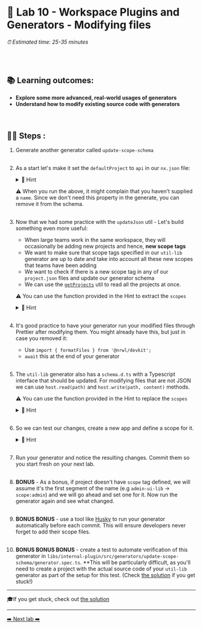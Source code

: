 # 🧵 Lab 10 - Workspace Plugins and Generators - Modifying files

###### ⏰ Estimated time: 25-35 minutes

<br />

## 📚 Learning outcomes:

- **Explore some more advanced, real-world usages of generators**
- **Understand how to modify existing source code with generators**
  <br /><br /><br />

## 🏋️‍♀️ Steps :

1. Generate another generator called `update-scope-schema`
   <br /> <br />

2. As a start let's make it set the `defaultProject` to `api` in our `nx.json` file:

   <details>
   <summary>🐳 Hint</summary>

   - Refer to the [docs](https://nx.dev/devkit/index#updatejson)
   - Use this utility:
     - `import { updateJson } from '@nrwl/devkit';`
   - As always, the answer is in the [the solution](SOLUTION.md). Try a few different approaches on your own first.
   </details>

   ⚠️ When you run the above, it might complain that you haven't supplied a `name`. Since
   we don't need this property in the generate, you can remove it from the schema.
   <br /> <br />

3. Now that we had some practice with the `updateJson` util - Let's build something even more useful:

   - When large teams work in the same workspace, they will occasionally be adding new projects and hence, **new scope tags**
   - We want to make sure that scope tags specified in our `util-lib` generator are up to date and take into account all these new scopes that teams have been adding
   - We want to check if there is a new scope tag in any of our `project.json` files and update our generator schema
   - We can use the [`getProjects`](https://nx.dev/devkit/index#getprojects) util to read all the projects at once.

   ⚠️ You can use the function provided in the Hint to extract the `scopes`

   <details>
   <summary>🐳 Hint</summary>

   ```typescript
   function getScopes(projectMap: Map<string, ProjectConfiguration>) {
     const projects: any[] = Array.from(projectMap.values());
     const allScopes: string[] = projects
       .map((project) =>
         project.tags
           // take only those that point to scope
           .filter((tag: string) => tag.startsWith('scope:'))
       )
       // flatten the array
       .reduce((acc, tags) => [...acc, ...tags], [])
       // remove prefix `scope:`
       .map((scope: string) => scope.slice(6));
     // remove duplicates
     return Array.from(new Set(allScopes));
   }
   ```

   </details>

   <br />

4. It's good practice to have your generator run your modified files through Prettier after modifying them. You might already have this, but just in case you removed it:

   - Use `import { formatFiles } from '@nrwl/devkit';`
   - `await` this at the end of your generator
     <br /> <br />

5. The `util-lib` generator also has a `schema.d.ts` with a Typescript interface that should be updated. For modifying files that are not JSON we can use `host.read(path)` and `host.write(path, content)` methods.

   ⚠️ You can use the function provided in the Hint to replace the `scopes`

   <details>
   <summary>🐳 Hint</summary>

    ```typescript
    function updateSchemaInterface(tree: Tree, scopes: string[]) {
      const joinScopes = scopes.map((s) => `'${s}'`).join(' | ');
      const interfaceDefinitionFilePath =
        'libs/internal-plugin/src/generators/util-lib/schema.d.ts';
      const newContent = `export interface UtilLibGeneratorSchema {
        name: string;
        directory: ${joinScopes};
      }`;
      tree.write(interfaceDefinitionFilePath, newContent);
    }
    ```

   </details>
   <br />

6. So we can test our changes, create a new app and define a scope for it.

     <details>
   <summary>🐳 Hint</summary>

   ```shell
   nx g app videos --tags=scope:videos
   ```

   </details>
   <br />

7. Run your generator and notice the resulting changes. Commit them so you start fresh on your next lab.
   <br /> <br />

8. **BONUS** - As a bonus, if project doesn't have `scope` tag defined, we will assume it's the first segment of the name (e.g `admin-ui-lib` -> `scope:admin`) and we will go ahead and set one for it. Now run the generator again and see what changed.
   <br /> <br />

9. **BONUS BONUS** - use a tool like [Husky](https://typicode.github.io/husky/#/) to run your
   generator automatically before each commit. This will ensure developers never forget to add
   their scope files.
   <br /> <br />

10. **BONUS BONUS BONUS** - create a test to automate verification of this generator in `libs/internal-plugin/src/generators/update-scope-schema/generator.spec.ts`. \*\*This will be particularly difficult, as you'll need to create a project with the actual source code of your `util-lib` generator as part of the setup for this test. (Check [the solution](SOLUTION.md) if you get stuck!)

---

🎓If you get stuck, check out [the solution](SOLUTION.md)

---

[➡️ Next lab ➡️](../lab11/LAB.md)
